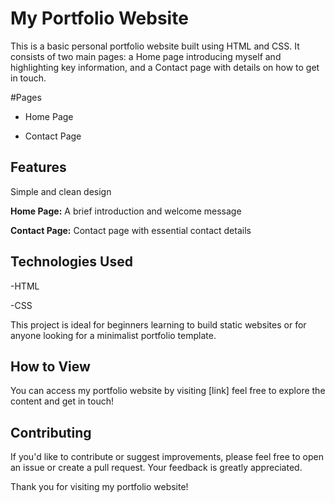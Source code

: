 # My Portfolio Website 


This is a basic personal portfolio website built using HTML and CSS. It consists of two main pages: a Home page introducing myself and highlighting key information, and a Contact page with details on how to get in touch.

#Pages

  - Home Page

  - Contact Page

## Features

Simple and clean design

  **Home Page:** A brief introduction and welcome message

  **Contact Page:** Contact page with essential contact details

## Technologies Used

  -HTML

  -CSS 

This project is ideal for beginners learning to build static websites or for anyone looking for a minimalist portfolio template.

## How to View

You can access my portfolio website by visiting [link] feel free to explore the content and get in touch!

## Contributing

If you'd like to contribute or suggest improvements, please feel free to open an issue or create a pull request. Your feedback is greatly appreciated.

Thank you for visiting my portfolio website!

